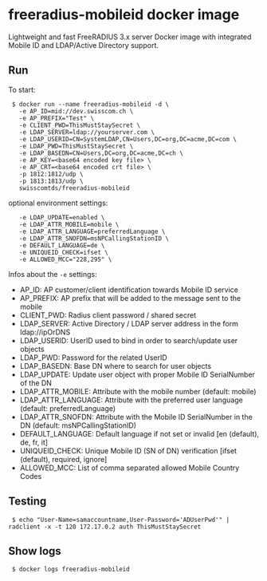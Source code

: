 freeradius-mobileid docker image
================================

Lightweight and fast FreeRADIUS 3.x server Docker image with integrated Mobile ID and LDAP/Active Directory support.

## Run

To start: 
```
 $ docker run --name freeradius-mobileid -d \
   -e AP_ID=mid://dev.swisscom.ch \
   -e AP_PREFIX="Test" \
   -e CLIENT_PWD=ThisMustStaySecret \
   -e LDAP_SERVER=ldap://yourserver.com \
   -e LDAP_USERID=CN=SystemLDAP,CN=Users,DC=org,DC=acme,DC=com \
   -e LDAP_PWD=ThisMustStaySecret \
   -e LDAP_BASEDN=CN=Users,DC=org,DC=acme,DC=ch \
   -e AP_KEY=<base64 encoded key file> \ 
   -e AP_CRT=<base64 encoded crt file> \
   -p 1812:1812/udp \
   -p 1813:1813/udp \
   swisscomtds/freeradius-mobileid
```
optional environment settings:
```
   -e LDAP_UPDATE=enabled \
   -e LDAP_ATTR_MOBILE=mobile \
   -e LDAP_ATTR_LANGUAGE=preferredLanguage \
   -e LDAP_ATTR_SNOFDN=msNPCallingStationID \
   -e DEFAULT_LANGUAGE=de \
   -e UNIQUEID_CHECK=ifset \
   -e ALLOWED_MCC="228,295" \
```

Infos about the `-e` settings:

* AP_ID: AP customer/client identification towards Mobile ID service
* AP_PREFIX: AP prefix that will be added to the message sent to the mobile
* CLIENT_PWD: Radius client password / shared secret
* LDAP_SERVER: Active Directory / LDAP server address in the form ldap://ipOrDNS
* LDAP_USERID: UserID used to bind in order to search/update user objects
* LDAP_PWD: Password for the related UserID
* LDAP_BASEDN: Base DN where to search for user objects
* LDAP_UPDATE: Update user object with proper Mobile ID SerialNumber of the DN
* LDAP_ATTR_MOBILE: Attribute with the mobile number (default: mobile)
* LDAP_ATTR_LANGUAGE: Attribute with the preferred user language (default: preferredLanguage)
* LDAP_ATTR_SNOFDN: Attribute with the Mobile ID SerialNumber in the DN (default: msNPCallingStationID)
* DEFAULT_LANGUAGE: Default language if not set or invalid [en (default), de, fr, it]
* UNIQUEID_CHECK: Unique Mobile ID (SN of DN) verification [ifset (default), required, ignore]
* ALLOWED_MCC: List of comma separated allowed Mobile Country Codes


## Testing

```
 $ echo "User-Name=samaccountname,User-Password='ADUserPwd'" | radclient -x -t 120 172.17.0.2 auth ThisMustStaySecret
```

## Show logs
```
 $ docker logs freeradius-mobileid
```

